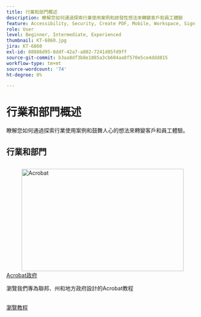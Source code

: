 ```yaml
---
title: 行業和部門概述
description: 瞭解您如何通過探索行業使用案例和啟發性想法來轉變客戶和員工體驗
feature: Accessibility, Security, Create PDF, Mobile, Workspace, Sign
role: User
level: Beginner, Intermediate, Experienced
thumbnail: KT-6860.jpg
jira: KT-6860
exl-id: 08886d95-8ddf-42a7-a802-7241d85fd9ff
source-git-commit: b3aa8df3b8e1885a3cb604aa8f570e5ce4ddd815
workflow-type: tm+mt
source-wordcount: '74'
ht-degree: 0%

---
```


# 行業和部門概述

瞭解您如何通過探索行業使用案例和鼓舞人心的想法來轉變客戶和員工體驗。

## 行業和部門

<!-- START CARDS HTML - DO NOT MODIFY BY HAND -->
<div class="columns">
    <div class="column is-half-tablet is-half-desktop is-one-third-widescreen" aria-label="Acrobat for government">
        <div class="card" style="height: 100%; display: flex; flex-direction: column; height: 100%;">
            <div class="card-image">
                <figure class="image x-is-16by9">
                    <a href="https://experienceleague.adobe.com/zh-hant/docs/document-cloud-learn/acrobat-learning/by-industry/gov/gov-overview" title="Acrobat" target="_self" rel="referrer">
                        <img class="is-bordered-r-small" src="https://experienceleague.adobe.com/zh-hant/docs/document-cloud-learn/acrobat-learning/by-industry/media_1abe687622f66d3337ba5f1e48f787f436753c3bc.png?width=400&format=webply&optimize=medium" alt="Acrobat"
                             style="width: 100%; aspect-ratio: 16 / 9; object-fit: cover; overflow: hidden; display: block; margin: auto;">
                    </a>
                </figure>
            </div>
            <div class="card-content is-padded-small" style="display: flex; flex-direction: column; flex-grow: 1; justify-content: space-between;">
                <div class="top-card-content">
                    <p class="headline is-size-6 has-text-weight-bold">
                        <a href="https://experienceleague.adobe.com/zh-hant/docs/document-cloud-learn/acrobat-learning/by-industry/gov/gov-overview" target="_self" rel="referrer" title="Acrobat">Acrobat政府</a>
                    </p>
                    <p class="is-size-6">瀏覽我們專為聯邦、州和地方政府設計的Acrobat教程</p>
                </div>
                <a href="https://experienceleague.adobe.com/zh-hant/docs/document-cloud-learn/acrobat-learning/by-industry/gov/gov-overview" target="_self" rel="referrer" class="spectrum-Button spectrum-Button--outline spectrum-Button--primary spectrum-Button--sizeM" style="align-self: flex-start; margin-top: 1rem;">
                    <span class="spectrum-Button-label has-no-wrap has-text-weight-bold">瀏覽教程</span>
                </a>
            </div>
        </div>
    </div>
</div>
<!-- END CARDS HTML - DO NOT MODIFY BY HAND -->